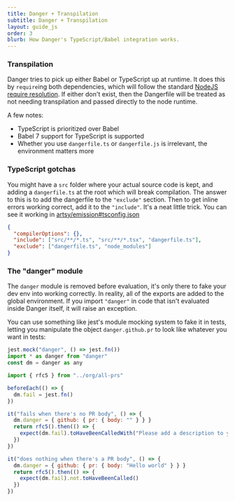 ```yaml
---
title: Danger + Transpilation
subtitle: Danger + Transpilation
layout: guide_js
order: 3
blurb: How Danger's TypeScript/Babel integration works.
---
```


### Transpilation

Danger tries to pick up either Babel or TypeScript up at runtime. It does this by `require`ing both dependencies, which
will follow the standard [NodeJS require resolution](https://nodejs.org/api/modules.html#modules_all_together). If
either don't exist, then the Dangerfile will be treated as not needing transpilation and passed directly to the node
runtime.

A few notes:

- TypeScript is prioritized over Babel
- Babel 7 support for TypeScript is supported
- Whether you use `dangerfile.ts` or `dangerfile.js` is irrelevant, the environment matters more

### TypeScript gotchas

You might have a `src` folder where your actual source code is kept, and adding a `dangerfile.ts` at the root which will
break compilation. The answer to this is to add the dangerfile to the `"exclude"` section. Then to get inline errors
working correct, add it to the `"include"`. It's a neat little trick. You can see it working in
[artsy/emission#tsconfig.json][tsconfig]

```json
{
  "compilerOptions": {},
  "include": ["src/**/*.ts", "src/**/*.tsx", "dangerfile.ts"],
  "exclude": ["dangerfile.ts", "node_modules"]
}
```

### The "danger" module

The `danger` module is removed before evaluation, it's only there to fake your dev env into working correctly. In
reality, all of the exports are added to the global environment. If you import `"danger"` in code that isn't evaluated
inside Danger itself, it will raise an exception.

You can use something like jest's module mocking system to fake it in tests, letting you manipulate the object
`danger.github.pr` to look like whatever you want in tests:

```js
jest.mock("danger", () => jest.fn())
import * as danger from "danger"
const dm = danger as any

import { rfc5 } from "../org/all-prs"

beforeEach(() => {
  dm.fail = jest.fn()
})

it("fails when there's no PR body", () => {
  dm.danger = { github: { pr: { body: "" } } }
  return rfc5().then(() => {
    expect(dm.fail).toHaveBeenCalledWith("Please add a description to your PR.")
  })
})

it("does nothing when there's a PR body", () => {
  dm.danger = { github: { pr: { body: "Hello world" } } }
  return rfc5().then(() => {
    expect(dm.fail).not.toHaveBeenCalled()
  })
})
```

[tsconfig]: https://github.com/artsy/emission/blob/master/tsconfig.json
